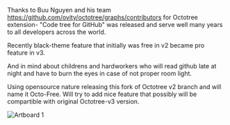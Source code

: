 Thanks to Buu Nguyen and his team https://github.com/ovity/octotree/graphs/contributors for
Octotree extension- "Code tree for GitHub" was released and serve well many years to all developers across the world. 

Recently black-theme feature that initially was free in v2 became pro feature in v3.

And in mind about childrens and hardworkers who will read github late at night and have to burn the eyes in case of not proper room light.

Using opensource nature releasing this fork of Octotree v2 branch and will name it Octo-Free. Will try to add nice feature that possibly will be compartible with original Octotree-v3 version.

![Artboard 1](https://user-images.githubusercontent.com/956869/60222787-ec57f780-987e-11e9-9b71-e4db49dabf9b.png)
